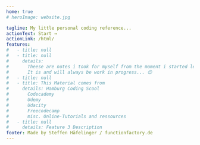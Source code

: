 ```yaml
---
home: true
# heroImage: website.jpg

tagline: My little personal coding reference...
actionText: Start →
actionLink: /html/
features:
#   - title: null
#   - title: null
#     details:
#       Theese are notes i took for myself from the moment i started learning to code.
#       It is and will always be work in progress... 😉
#   - title: null
#   - title: This Material comes from
#     details: Hamburg Coding Scool
#       Codecademy
#       Udemy
#       Udacity
#       Freecodecamp
#       misc. Online-Tutorials and ressources
#   - title: null
#     details: Feature 3 Description
footer: Made by Steffen Häfelinger / functionfactory.de
---
```

